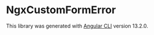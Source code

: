 # NgxCustomFormError

This library was generated with [Angular CLI](https://github.com/angular/angular-cli) version 13.2.0.
